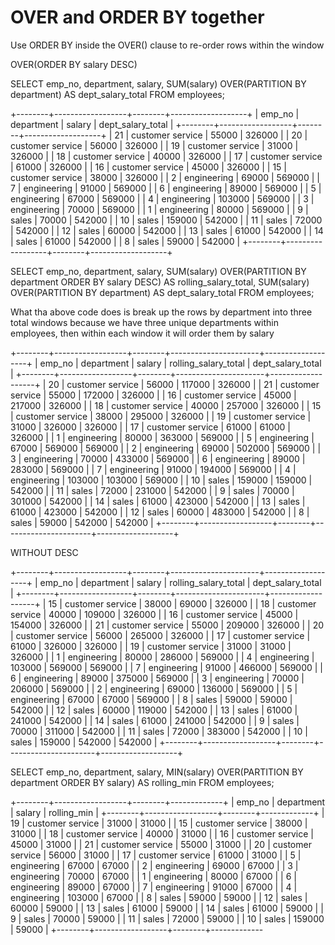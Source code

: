 # OVER and ORDER BY together

Use ORDER BY inside the OVER() clause to re-order rows within the window

OVER(ORDER BY salary DESC)

SELECT 
    emp_no,
    department,
    salary,
    SUM(salary) OVER(PARTITION BY department) AS dept_salary_total
FROM employees;

+--------+------------------+--------+-------------------+
| emp_no | department       | salary | dept_salary_total |
+--------+------------------+--------+-------------------+
|     21 | customer service |  55000 |            326000 |
|     20 | customer service |  56000 |            326000 |
|     19 | customer service |  31000 |            326000 |
|     18 | customer service |  40000 |            326000 |
|     17 | customer service |  61000 |            326000 |
|     16 | customer service |  45000 |            326000 |
|     15 | customer service |  38000 |            326000 |
|      2 | engineering      |  69000 |            569000 |
|      7 | engineering      |  91000 |            569000 |
|      6 | engineering      |  89000 |            569000 |
|      5 | engineering      |  67000 |            569000 |
|      4 | engineering      | 103000 |            569000 |
|      3 | engineering      |  70000 |            569000 |
|      1 | engineering      |  80000 |            569000 |
|      9 | sales            |  70000 |            542000 |
|     10 | sales            | 159000 |            542000 |
|     11 | sales            |  72000 |            542000 |
|     12 | sales            |  60000 |            542000 |
|     13 | sales            |  61000 |            542000 |
|     14 | sales            |  61000 |            542000 |
|      8 | sales            |  59000 |            542000 |
+--------+------------------+--------+-------------------+

SELECT 
    emp_no,
    department,
    salary,
    SUM(salary) OVER(PARTITION BY department ORDER BY salary DESC) AS rolling_salary_total,
    SUM(salary) OVER(PARTITION BY department) AS dept_salary_total
FROM employees;

What tha above code does is break up the rows by department into three total windows because we have three unique departments within employees, then within each window it will order them by salary


+--------+------------------+--------+----------------------+-------------------+
| emp_no | department       | salary | rolling_salary_total | dept_salary_total |
+--------+------------------+--------+----------------------+-------------------+
|     20 | customer service |  56000 |               117000 |            326000 |
|     21 | customer service |  55000 |               172000 |            326000 |
|     16 | customer service |  45000 |               217000 |            326000 |
|     18 | customer service |  40000 |               257000 |            326000 |
|     15 | customer service |  38000 |               295000 |            326000 |
|     19 | customer service |  31000 |               326000 |            326000 |
|     17 | customer service |  61000 |                61000 |            326000 |
|      1 | engineering      |  80000 |               363000 |            569000 |
|      5 | engineering      |  67000 |               569000 |            569000 |
|      2 | engineering      |  69000 |               502000 |            569000 |
|      3 | engineering      |  70000 |               433000 |            569000 |
|      6 | engineering      |  89000 |               283000 |            569000 |
|      7 | engineering      |  91000 |               194000 |            569000 |
|      4 | engineering      | 103000 |               103000 |            569000 |
|     10 | sales            | 159000 |               159000 |            542000 |
|     11 | sales            |  72000 |               231000 |            542000 |
|      9 | sales            |  70000 |               301000 |            542000 |
|     14 | sales            |  61000 |               423000 |            542000 |
|     13 | sales            |  61000 |               423000 |            542000 |
|     12 | sales            |  60000 |               483000 |            542000 |
|      8 | sales            |  59000 |               542000 |            542000 |
+--------+------------------+--------+----------------------+-------------------+

WITHOUT DESC

+--------+------------------+--------+----------------------+-------------------+
| emp_no | department       | salary | rolling_salary_total | dept_salary_total |
+--------+------------------+--------+----------------------+-------------------+
|     15 | customer service |  38000 |                69000 |            326000 |
|     18 | customer service |  40000 |               109000 |            326000 |
|     16 | customer service |  45000 |               154000 |            326000 |
|     21 | customer service |  55000 |               209000 |            326000 |
|     20 | customer service |  56000 |               265000 |            326000 |
|     17 | customer service |  61000 |               326000 |            326000 |
|     19 | customer service |  31000 |                31000 |            326000 |
|      1 | engineering      |  80000 |               286000 |            569000 |
|      4 | engineering      | 103000 |               569000 |            569000 |
|      7 | engineering      |  91000 |               466000 |            569000 |
|      6 | engineering      |  89000 |               375000 |            569000 |
|      3 | engineering      |  70000 |               206000 |            569000 |
|      2 | engineering      |  69000 |               136000 |            569000 |
|      5 | engineering      |  67000 |                67000 |            569000 |
|      8 | sales            |  59000 |                59000 |            542000 |
|     12 | sales            |  60000 |               119000 |            542000 |
|     13 | sales            |  61000 |               241000 |            542000 |
|     14 | sales            |  61000 |               241000 |            542000 |
|      9 | sales            |  70000 |               311000 |            542000 |
|     11 | sales            |  72000 |               383000 |            542000 |
|     10 | sales            | 159000 |               542000 |            542000 |
+--------+------------------+--------+----------------------+-------------------+

SELECT
emp_no,
department,
salary,
MIN(salary) OVER(PARTITION BY department ORDER BY salary) AS rolling_min
FROM employees;

+--------+------------------+--------+-------------+
| emp_no | department       | salary | rolling_min |
+--------+------------------+--------+-------------+
|     19 | customer service |  31000 |       31000 |
|     15 | customer service |  38000 |       31000 |
|     18 | customer service |  40000 |       31000 |
|     16 | customer service |  45000 |       31000 |
|     21 | customer service |  55000 |       31000 |
|     20 | customer service |  56000 |       31000 |
|     17 | customer service |  61000 |       31000 |
|      5 | engineering      |  67000 |       67000 |
|      2 | engineering      |  69000 |       67000 |
|      3 | engineering      |  70000 |       67000 |
|      1 | engineering      |  80000 |       67000 |
|      6 | engineering      |  89000 |       67000 |
|      7 | engineering      |  91000 |       67000 |
|      4 | engineering      | 103000 |       67000 |
|      8 | sales            |  59000 |       59000 |
|     12 | sales            |  60000 |       59000 |
|     13 | sales            |  61000 |       59000 |
|     14 | sales            |  61000 |       59000 |
|      9 | sales            |  70000 |       59000 |
|     11 | sales            |  72000 |       59000 |
|     10 | sales            | 159000 |       59000 |
+--------+------------------+--------+-------------